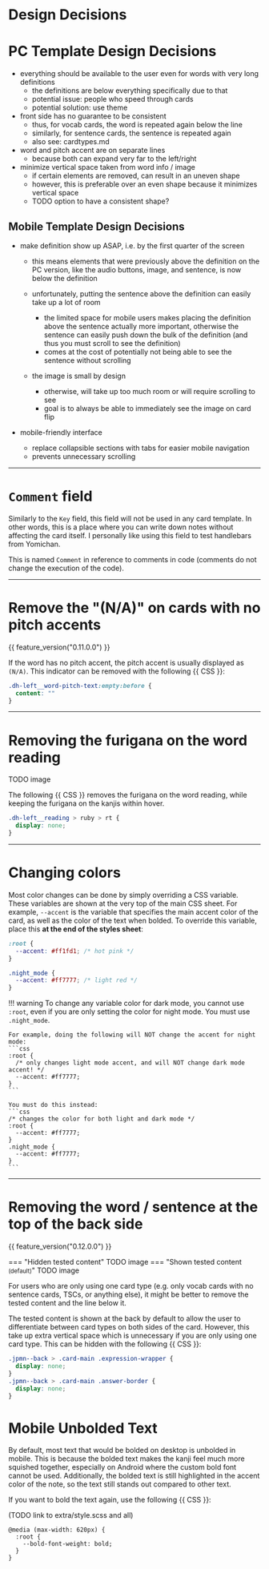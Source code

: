 # Design Decisions

# PC Template Design Decisions

- everything should be available to the user even for words with very long definitions
    - the definitions are below everything specifically due to that
    - potential issue: people who speed through cards
    - potential solution: use theme
- front side has no guarantee to be consistent
    - thus, for vocab cards, the word is repeated again below the line
    - similarly, for sentence cards, the sentence is repeated again
    - also see: cardtypes.md
- word and pitch accent are on separate lines
    - because both can expand very far to the left/right
- minimize vertical space taken from word info / image
    - if certain elements are removed, can result in an uneven shape
    - however, this is preferable over an even shape because it minimizes vertical space
    - TODO option to have a consistent shape?


## Mobile Template Design Decisions

- make definition show up ASAP, i.e. by the first quarter of the screen
    - this means elements that were previously above the definition on the PC version, like the audio buttons, image, and sentence, is now below the definition

    - unfortunately, putting the sentence above the definition can easily take up a lot of room
        - the limited space for mobile users makes placing the definition above the sentence
            actually more important, otherwise the sentence can easily push down the bulk of the definition
            (and thus you must scroll to see the definition)
        - comes at the cost of potentially not being able to see the sentence without scrolling
    - the image is small by design
        - otherwise, will take up too much room or will require scrolling to see
        - goal is to always be able to immediately see the image on card flip

- mobile-friendly interface
    - replace collapsible sections with tabs for easier mobile navigation
    - prevents unnecessary scrolling



---


# `Comment` field
Similarly to the `Key` field, this field will not be used in any card template.
In other words, this is a place where you can write down notes without affecting the card itself.
I personally like using this field to test handlebars from Yomichan.

This is named `Comment` in reference to comments in code (comments do not change
the execution of the code).

---


<!--

# Fix Ruby Positioning <small>(for legacy Anki versions)</small> { #fix-ruby-positioning }
{{ feature_version("0.11.0.0") }}

If the furigana appears higher than normal on your card,
the following {{ RTO }} serves as a quick fix to lower the furigana:

```json
"fixRubyPositioning.enabled": true,
```

See the pictures below to compare between furigana positions.

=== "Higher than Normal"
    {{ img("", "assets/uicustomization/fixruby/qt5.png") }}

=== "Quick Fix"
    {{ img("", "assets/uicustomization/fixruby/quickfix.png") }}

=== "Normal"
    {{ img("", "assets/uicustomization/fixruby/normal.png") }}


## Why this happens

There are a few reasons why this can happen:

1. Your Anki version is 2.1.49 or below.
1. Your Anki version is 2.1.50 and above, but using the older Qt5 version.
1. You are using AnkiMobile.

If you have this issue with the desktop version of Anki,
it is recommended that you update a version with Qt6 support.
This will allow the furigana to behave as expected.

If you are unable to do that for any reason, or you are using AnkiMobile,
this option serves as a quick *but imperfect* fix to make the furigana lower.
This fix is imperfect because it adds even more spacing to the left and right than normal
if the furigana text is too long.

---

-->


# Remove the "(N/A)" on cards with no pitch accents
{{ feature_version("0.11.0.0") }}

If the word has no pitch accent, the pitch accent is usually displayed as `(N/A)`.
This indicator can be removed with the following {{ CSS }}:

```css
.dh-left__word-pitch-text:empty:before {
  content: ""
}
```

---





# Removing the furigana on the word reading

TODO image

The following {{ CSS }} removes the furigana on the word reading, while keeping
the furigana on the kanjis within hover.

```css
.dh-left__reading > ruby > rt {
  display: none;
}
```

---




# Changing colors
Most color changes can be done by simply overriding a CSS variable.
These variables are shown at the very top of the main CSS sheet.
For example, `--accent` is the variable that specifies the main accent color
of the card, as well as the color of the text when bolded.
To override this variable, place this **at the end of the styles sheet**:

```css
:root {
  --accent: #ff1fd1; /* hot pink */
}

.night_mode {
  --accent: #ff7777; /* light red */
}
```

!!! warning
    To change any variable color for dark mode, you cannot use `:root`, even if you are only setting
    the color for night mode. You must use `.night_mode`.

    For example, doing the following will NOT change the accent for night mode:
    ```css
    :root {
      /* only changes light mode accent, and will NOT change dark mode accent! */
      --accent: #ff7777;
    }
    ```

    You must do this instead:
    ```css
    /* changes the color for both light and dark mode */
    :root {
      --accent: #ff7777;
    }
    .night_mode {
      --accent: #ff7777;
    }
    ```

---


# Removing the word / sentence at the top of the back side

{{ feature_version("0.12.0.0") }}

=== "Hidden tested content"
    TODO image
=== "Shown tested content <small>(default)</small>"
    TODO image

For users who are only using one card type
(e.g. only vocab cards with no sentence cards, TSCs, or anything else),
it might be better to remove the tested content and the line below it.

The tested content is shown at the back by default to allow the user to differentiate
between card types on both sides of the card.
However, this take up extra vertical space which is unnecessary if you are only using one card type.
This can be hidden with the following {{ CSS }}:

```css
.jpmn--back > .card-main .expression-wrapper {
  display: none;
}
.jpmn--back > .card-main .answer-border {
  display: none;
}
```






<!--
This page showcases many examples on how you can customize the user interface to your liking.
As there are many examples that you likely won't use,
I recommend quickly skimming through this page to see if there is anything you would like
your note to do.

!!! note
    * If you want to change something for a card-per-card basis, see the [Field Reference](fieldref.md) page.
    * These customizations make heavy use of {{ RTOs }} and {{ C_CSS }}.
-->


# Mobile Unbolded Text

By default, most text that would be bolded on desktop is unbolded in mobile.
This is because the bolded text makes the kanji feel much more squished together,
especially on Android where the custom bold font cannot be used.
Additionally, the bolded text is still highlighted in the accent color of the note,
so the text still stands out compared to other text.

If you want to bold the text again, use the following {{ CSS }}:

(TODO link to extra/style.scss and all)

```
@media (max-width: 620px) {
  :root {
    --bold-font-weight: bold;
  }
}
```

